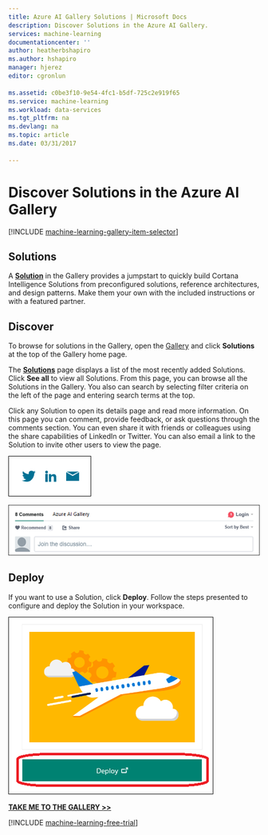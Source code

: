 ```yaml
---
title: Azure AI Gallery Solutions | Microsoft Docs
description: Discover Solutions in the Azure AI Gallery.
services: machine-learning
documentationcenter: ''
author: heatherbshapiro
ms.author: hshapiro
manager: hjerez
editor: cgronlun

ms.assetid: c0be3f10-9e54-4fc1-b5df-725c2e919f65
ms.service: machine-learning
ms.workload: data-services
ms.tgt_pltfrm: na
ms.devlang: na
ms.topic: article
ms.date: 03/31/2017

---
```

# Discover Solutions in the Azure AI Gallery
[!INCLUDE [machine-learning-gallery-item-selector](../../../includes/machine-learning-gallery-item-selector.md)]

## Solutions
A
**[Solution](https://gallery.cortanaintelligence.com/solutions)** in the Gallery
provides a jumpstart to quickly build Cortana Intelligence Solutions from preconfigured solutions, reference architectures, and design patterns.
Make them your own with the included instructions or with a featured partner.  

## Discover
  To browse for
 solutions
  in the Gallery, open the [Gallery](http://gallery.cortanaintelligence.com) and click
**Solutions**
 at the top of the Gallery home page.

 The
**[Solutions](https://gallery.cortanaintelligence.com/solutions)**
 page displays a list of the most recently added
Solutions.
 Click **See all** to view all
Solutions.
 From this page, you can browse all the
Solutions
 in the Gallery. You also can search by selecting filter criteria on the left of the page and entering search terms at the top.

 Click any
Solution
 to open its
 details page and read more information. On this page you can comment, provide feedback, or ask questions through the comments section. You can even share it with friends or colleagues using the share capabilities of LinkedIn or Twitter. You can also email a link to the
Solution
 to invite other users to view the page.

![Share this item with friends](./media/gallery-how-to-use-contribute-publish/share-links.png)

![Add your own comments](./media/gallery-how-to-use-contribute-publish/comments.png)

## Deploy
If you want to use a Solution, click **Deploy**. Follow the steps presented to configure and deploy the Solution in your workspace.

![Deploy a Gallery Solution](./media/gallery-solutions/deploy-solution.png)

**[TAKE ME TO THE GALLERY >>](http://gallery.cortanaintelligence.com)**

[!INCLUDE [machine-learning-free-trial](../../../includes/machine-learning-free-trial.md)]

